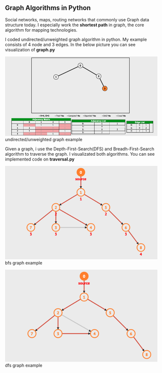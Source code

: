 ## Graph Algorithms in Python

Social networks, maps, routing networks that commonly use Graph data structure today. I especially work the **shortest path** in graph, the core algorithm for mapping technologies.


I coded undirected/unweighted graph algorithm in python. My example consists of 4 node and 3 edges. In the below picture you can see visualization of **graph.py** 

![graph_example](graph_code_example.png)
undirected/unweighted graph example 

Given a graph, i use the Depth-First-Search(DFS) and Breadh-First-Search algorithm to traverse the graph. I visualizated both algorithms. You can see implemented code on **traversal.py**

![bfs](bfs_graph_traversal.png)
bfs graph example 

![dfs](dfs_graph_traversal.png)
dfs graph example